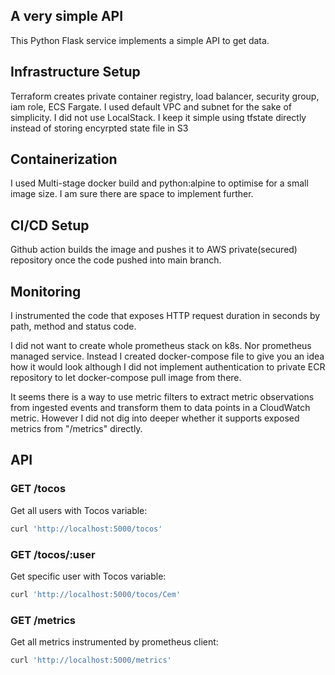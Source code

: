 ## A very simple API

This Python Flask service implements a simple API to get data.

## Infrastructure Setup

Terraform creates private container registry, load balancer, security group, iam role, ECS Fargate. I used default VPC and subnet for the sake of simplicity. I did not use LocalStack. I keep it simple using tfstate directly instead of storing encyrpted state file in S3

## Containerization

I used Multi-stage docker build and python:alpine to optimise for a small image size. I am sure there are space to implement further.

## CI/CD Setup

Github action builds the image and pushes it to AWS private(secured) repository once the code pushed into main branch.

## Monitoring

I instrumented the code that exposes HTTP request duration in seconds by path, method and status code. 

I did not want to create whole prometheus stack on k8s. Nor prometheus managed service. Instead I created docker-compose file to give you an idea how it would look although I did not implement authentication to private ECR repository to let docker-compose pull image from there. 

It seems there is a way to use metric filters to extract metric observations from ingested events and transform them to data points in a CloudWatch metric. However I did not dig into deeper whether it supports exposed metrics from "/metrics" directly.

## API

### GET /tocos

Get all users with Tocos variable:

```sh
curl 'http://localhost:5000/tocos'
```

### GET /tocos/:user

Get specific user with Tocos variable:

```sh
curl 'http://localhost:5000/tocos/Cem'
```

### GET /metrics

Get all metrics instrumented by prometheus client:

```sh
curl 'http://localhost:5000/metrics'
```
